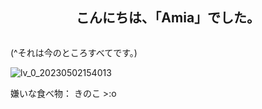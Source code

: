 <h2 align="center">こんにちは、「Amia」でした。</h2>
<p align="center" alt="" width="">
    <img alt="" src="assets/standard.gif">

(^それは今のところすべてです。)

![lv_0_20230502154013](https://user-images.githubusercontent.com/132329107/235597262-539a665f-5c5f-498e-922f-265ecad8a547.gif)


嫌いな食べ物： きのこ >:o

